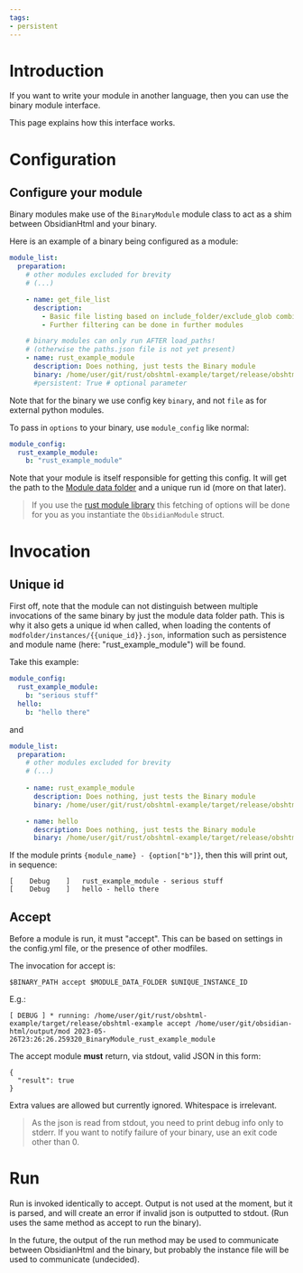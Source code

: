```yaml
---
tags:
- persistent
---
```


# Introduction
If you want to write your module in another language, then you can use the binary module interface.

This page explains how this interface works.

# Configuration
## Configure your module
Binary modules make use of the `BinaryModule` module class to act as a shim between ObsidianHtml and your binary.

Here is an example of a binary being configured as a module:
``` yaml
module_list:
  preparation:
	# other modules excluded for brevity
	# (...)

    - name: get_file_list
      description: 
        - Basic file listing based on include_folder/exclude_glob combination
        - Further filtering can be done in further modules

	# binary modules can only run AFTER load_paths!
	# (otherwise the paths.json file is not yet present)
    - name: rust_example_module   
      description: Does nothing, just tests the Binary module
      binary: /home/user/git/rust/obshtml-example/target/release/obshtml-example
      #persistent: True # optional parameter
```


Note that for the binary we use config key `binary`, and not `file` as for external python modules.

To pass in `options` to your binary, use `module_config` like normal:

``` yaml
module_config: 
  rust_example_module:
    b: "rust_example_module"
```


Note that your module is itself responsible for getting this config. It will get the path to the [Module data folder](../../../Configurations/Modules/Concepts/Module%20data%20folder.md) and a unique run id (more on that later). 

> If you use the [rust module library](https://github.com/dwrolvink/obshtml-rust/) this fetching of options will be done for you as you instantiate the `ObsidianModule` struct.

# Invocation
## Unique id
First off, note that the module can not distinguish between multiple invocations of the same binary by just the module data folder path. This is why it also gets a unique id when called, when loading the contents of `modfolder/instances/{{unique_id}}.json`, information such as persistence and module name (here: "rust_example_module") will be found.

Take this example:

``` yaml
module_config: 
  rust_example_module:
    b: "serious stuff"
  hello:
    b: "hello there"
```


and 

``` yaml
module_list:
  preparation:
	# other modules excluded for brevity
	# (...)
	
    - name: rust_example_module   
      description: Does nothing, just tests the Binary module
      binary: /home/user/git/rust/obshtml-example/target/release/obshtml-example

    - name: hello   
      description: Does nothing, just tests the Binary module
      binary: /home/user/git/rust/obshtml-example/target/release/obshtml-example
```


If the module prints `{module_name} - {option["b"]}`, then this will print out, in sequence:

```
[    Debug    ]   rust_example_module - serious stuff
[    Debug    ]   hello - hello there
```



## Accept
Before a module is run, it must "accept". This can be based on settings in the config.yml file, or the presence of other modfiles.

The invocation for accept is:
```
$BINARY_PATH accept $MODULE_DATA_FOLDER $UNIQUE_INSTANCE_ID
```


E.g.:
```
[ DEBUG ] * running: /home/user/git/rust/obshtml-example/target/release/obshtml-example accept /home/user/git/obsidian-html/output/mod 2023-05-26T23:26:26.259320_BinaryModule_rust_example_module
```


The accept module **must** return, via stdout, valid JSON in this form:
```
{
  "result": true
}
```


Extra values are allowed but currently ignored. Whitespace is irrelevant.

> As the json is read from stdout, you need to print debug info only to stderr. If you want to notify failure of your binary, use an exit code other than 0.

# Run
Run is invoked identically to accept. Output is not used at the moment, but it is parsed, and will create an error if invalid json is outputted to stdout. (Run uses the same method as accept to run the binary).

In the future, the output of the run method may be used to communicate between ObsidianHtml and the binary, but probably the instance file will be used to communicate (undecided).